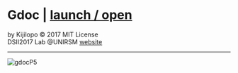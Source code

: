 # Gdoc | [launch / open](http://dsii-2017-unirsm.github.io/2017/Kijilopo/Flu/index.html)

by Kijilopo  © 2017 MIT License  
DSII2017 Lab @UNIRSM [website](http://dsii-2017-unirsm.github.io)

----

![gdocP5](http://i.imgur.com/683ktRm.png)
